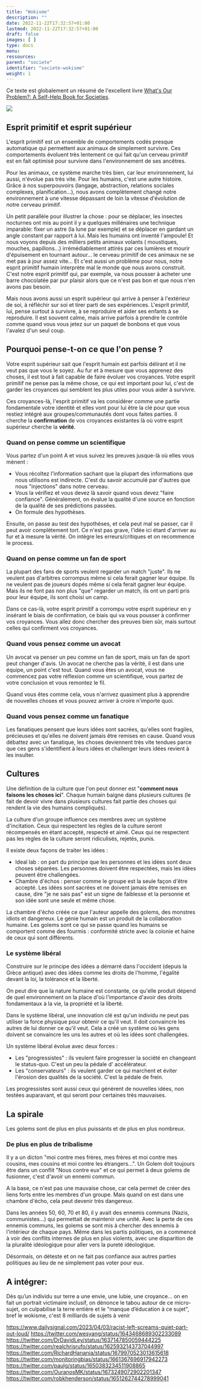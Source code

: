 ```yaml
---
title: "Wokisme"
description: ""
date: 2022-11-22T17:32:57+01:00
lastmod: 2022-11-22T17:32:57+01:00
draft: false
images: [ ]
type: docs
menu:
ressources:
parent: "societe"
identifier: "societe-wokisme"
weight: 1
---
```


Ce texte est globalement un résumé de l'excellent
livre [What's Our Problem?: A Self-Help Book for Societies](https://amzn.to/3LKnFmt).

<a href="https://www.amazon.fr/Whats-Our-Problem-Self-Help-Societies-ebook/dp/B0BTJCTR58?keywords=what%27s+our+problem&qid=1679566459&sprefix=what%27%2Caps%2C121&sr=8-1&linkCode=li2&tag=blog-straumat-21&linkId=41fc61519cdb2d3518c9325377e5ad64&language=fr_FR&ref_=as_li_ss_il" target="_blank"><img border="0" src="//ws-eu.amazon-adsystem.com/widgets/q?_encoding=UTF8&ASIN=B0BTJCTR58&Format=_SL160_&ID=AsinImage&MarketPlace=FR&ServiceVersion=20070822&WS=1&tag=blog-straumat-21&language=fr_FR" ></a><img src="https://ir-fr.amazon-adsystem.com/e/ir?t=blog-straumat-21&language=fr_FR&l=li2&o=8&a=B0BTJCTR58" width="1" height="1" border="0" alt="" style="border:none !important; margin:0px !important;" />

## Esprit primitif et esprit supérieur

L'esprit primitif est un ensemble de comportements codés presque automatique qui permettent aux animaux de simplement
survivre. Ces comportements évoluent très lentement ce qui fait qu'un cerveau primitif est en fait optimisé pour
survivre dans l'environnement de ses ancêtres.

Pour les animaux, ce système marche très bien, car leur environnement, lui aussi, n'évolue pas très vite. Pour les
humains, c'est une autre histoire. Grâce à nos superpouvoirs (langage, abstraction, relations sociales complexes,
planification...), nous avons complètement changé notre environnement à une vitesse dépassant de loin la vitesse
d'évolution de notre cerveau primitif.

Un petit parallèle pour illustrer la chose : pour se déplacer, les insectes nocturnes ont mis au point il y a quelques
millénaires une technique imparable: fixer un astre (la lune par exemple) et se déplacer en gardant un angle constant
par rapport à lui. Mais les humains ont inventé l'ampoule! Et nous voyons depuis des milliers petits animaux volants (
moustiques, mouches, papillons...) irrémédiablement attirés par ces lumières et mourir d'épuisement en tournant
autour... le cerveau primitif de ces animaux ne se met pas à jour assez vite...
Et c'est aussi un problème pour nous, notre esprit primitif humain interprète mal le monde que nous avons construit.
C'est notre esprit primitif qui, par exemple, va nous pousser à acheter une barre chocolatée par pur plaisir alors que
ce n'est pas bon et que nous n'en avons pas besoin.

Mais nous avons aussi un esprit supérieur qui arrive à penser à l'extérieur de soi, à réfléchir sur soi et tirer parti
de ses expériences. L'esprit primitif, lui, pense surtout à survivre, à se reproduire et aider ses enfants à se
reproduire. Il est souvent calme, mais arrive parfois à prendre le contrôle comme quand vous vous jetez sur un paquet de
bonbons et que vous l'avalez d'un seul coup.

## Pourquoi pense-t-on ce que l'on pense ?

Votre esprit supérieur sait que l'esprit humain est parfois délirant et il ne veut pas que vous le soyez. Au fur et à
mesure que vous apprenez des choses, il est tout à fait capable de faire évoluer vos croyances. Votre esprit primitif ne
pense pas la même chose, ce qui est important pour lui, c'est de garder les croyances qui semblent les plus utiles pour
vous aider à survivre.

Ces croyances-là, l'esprit primitif va les considérer comme une partie fondamentale votre identité et elles vont pour
lui être la clé pour que vous restiez intégré aux groupes/communautés dont vous faites parties. Il cherche la
**confirmation** de vos croyances existantes là où votre esprit supérieur cherche la **vérité**.

### Quand on pense comme un scientifique

Vous partez d'un point A et vous suivez les preuves jusque-là où elles vous mènent :

- Vous récoltez l'information sachant que la plupart des informations que nous utilisons est indirecte. C'est du savoir
  accumulé par d'autres que nous "injections" dans notre cerveau.
- Vous la vérifiez et vous devez là savoir quand vous devez "faire confiance". Généralement, on évalue la qualité d'une
  source en fonction de la qualité de ses prédictions passées.
- On formule des hypothèses.

Ensuite, on passe au test des hypothèses, et cela peut mal se passer, car il peut avoir complètement tort. Ce n'est pas
grave, l'idée ici étant d'arriver au fur et à mesure la vérité. On intègre les erreurs/critiques et on recommence le
process.

### Quand on pense comme un fan de sport

La plupart des fans de sports veulent regarder un match "juste". Ils ne veulent pas d'arbitres corrompus même si cela
ferait gagner leur équipe. Ils ne veulent pas de joueurs dopés même si cela ferait gagner leur équipe. Mais ils ne font
pas non plus "que" regarder un match, ils ont un parti pris pour leur équipe, ils sont choisi un camp.

Dans ce cas-là, votre esprit primitif a corrompu votre esprit supérieur en y insérant le biais de confirmation, ce biais
qui va vous pousser à confirmer vos croyances. Vous allez donc chercher des preuves bien sûr, mais surtout celles qui
confirment vos croyances.

### Quand vous pensez comme un avocat

Un avocat va penser un peu comme un fan de sport, mais un fan de sport peut changer d'avis. Un avocat ne cherche pas la
vérité, il est dans une équipe, un point c'est tout. Quand vous êtes un avocat, vous ne commencez pas votre réflexion
comme un scientifique, vous partez de votre conclusion et vous remontez le fil.

Quand vous êtes comme cela, vous n'arrivez quasiment plus à apprendre de nouvelles choses et vous pouvez arriver à
croire n'importe quoi.

### Quand vous pensez comme un fanatique

Les fanatiques pensent que leurs idées sont sacrées, qu'elles sont fragiles, précieuses et qu'elles ne doivent jamais
être remises en cause. Quand vous débattez avec un fanatique, les choses deviennent très vite tendues parce que ces gens
s'identifient à leurs idées et challenger leurs idées revient à les insulter.

## Cultures

Une définition de la culture que l'on peut donner est "**comment nous faisons les choses ici**". Chaque humain baigne
dans plusieurs cultures (le fait de devoir vivre dans plusieurs cultures fait partie des choses qui rendent la vie des
humains compliqués).

La culture d'un groupe influence ces membres avec un système d'incitation. Ceux qui respectent les règles de la culture
seront récompensés en étant accepté, respecté et aimé. Ceux qui ne respectent pas les règles de la culture seront
ridiculisés, rejetés, punis.

Il existe deux façons de traiter les idées :

- Ideal lab : on part du principe que les personnes et les idées sont deux choses séparées. Les personnes doivent être
  respectées, mais les idées peuvent être challengées.
- Chambre d'échos : penser comme le groupe est la seule façon d'être accepté. Les idées sont sacrées et ne doivent
  jamais être remises en cause, dire "je ne sais pas" est un signe de faiblesse et la personne et son idée sont une
  seule et même chose.

La chambre d'écho créée ce que l'auteur appelle des golems, des monstres idiots et dangereux.
Le génie humain est un produit de la collaboration humaine.
Les golems sont ce qui se passe quand les humains se comportent comme des fourmis : conformité stricte avec la colonie
et haine de ceux qui sont différents.

### Le système libéral

Construire sur le principe des idées a démarré dans l'occident (depuis la Grèce antique) avec des idées comme les droits
de l'homme, l'égalité devant la loi, la tolérance et la liberté.

On peut dire que la nature humaine est constante, ce qu'elle produit dépend de quel environnement on la place d'où
l'importance d'avoir des droits fondamentaux à la vie, la propriété et la liberté.

Dans le système libéral, une innovation clé est qu'un individu ne peut pas utiliser la force physique pour obtenir ce
qu'il veut. Il doit convaincre les autres de lui donner ce qu'il veut. Cela a créé un système où les gens doivent se
convaincre les uns les autres et où les idées sont challengées.

Un système libéral évolue avec deux forces :

- Les "progressistes" : ils veulent faire progresser la société en changeant le status-quo. C'est un peu la pédale d'
  accélérateur.
- Les "conservateurs" : ils veulent garder ce qui marchent et éviter l'érosion des qualités de la société. C'est la
  pédale de frein.

Les progressistes sont aussi ceux qui génèrent de nouvelles idées, non testées auparavant, et qui seront pour certaines
très mauvaises.

## La spirale

Les golems sont de plus en plus puissants et de plus en plus nombreux.

### De plus en plus de tribalisme

Il y a un dicton "moi contre mes frères, mes frères et moi contre mes cousins, mes cousins et moi contre les
étrangers...".
Un Golem doit toujours être dans un conflit "Nous contre eux" et ce qui permet à deux golems de fusionner, c'est d'avoir
un ennemi commun.

A la base, ce n'est pas une mauvaise chose, car cela permet de créer des liens forts entre les membres d'un groupe. Mais
quand on est dans une chambre d'écho, cela peut devenir très dangereux.

Dans les années 50, 60, 70 et 80, il y avait des ennemis communs (Nazis, communistes...) qui permettait de maintenir une
unité. Avec la perte de ces ennemis communs, les golems se sont mis à chercher des ennemis à l'intérieur de chaque pays.
Même dans les partis politiques, on a commencé à voir des conflits internes de plus en plus violents, avec une
disparition de la pluralité idéologique pour aller vers la pureté idéologique.

Désormais, on déteste et on ne fait pas confiance aux autres parties politiques au lieu de ne simplement pas voter pour
eux.

## A intégrer:

Dès qu’un individu sur terre a une envie, une lubie, une croyance... on en fait un portrait victimaire inclusif, on
dénonce le tabou autour de ce micro-sujet, on culpabilise la terre entière et le "manque d’éducation à ce sujet", bref
le wokisme, c'est 8 milliards de sujets à venir

https://www.dailysignal.com/2023/04/03/racist-left-screams-quiet-part-out-loud/
https://twitter.com/wesyang/status/1643468689302233089
https://twitter.com/DrDavidLey/status/1637147850059444225
https://twitter.com/realchrisrufo/status/1625932143737044997
https://twitter.com/RichardHanania/status/1679970523013615618
https://twitter.com/monitoringbias/status/1661367696917942273
https://twitter.com/paulg/status/1650383234511908865
https://twitter.com/OuranosMK/status/1673249072902201347
https://twitter.com/robkhenderson/status/1651262744278999041